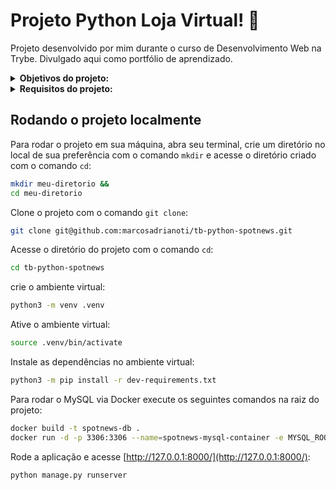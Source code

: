 # Projeto Python Loja Virtual! :department_store:
Projeto desenvolvido por mim durante o curso de Desenvolvimento Web na Trybe. Divulgado aqui como portfólio de aprendizado.

<details>
<summary><strong>Objetivos do projeto:</strong></summary>
 
  * Criar um programa que simula uma loja virtual elaborando códigos que façam o uso de tipagem estática em Python.
  * Verificar se sou capaz de:
    * Elaborar códigos que façam o uso de tipagem estática em Python.
    * Elaborar códigos utilizando a linguagem Python que utilizam Classes, Construtores, Instâncias, Atributos e Métodos.
    * Examinar um projeto em Python que utiliza o paradigma de Programação Orientada a Objetos.
    * Escrever código Python que passa em testes de integração.
</details>
<details>
<summary><strong> Requisitos do projeto:</strong></summary>

  * Desenvolver a classe Produto.
  * Desenvolver a classe Estoque.
  * Testar o construtor/inicializador da classe Livro.
  * Testar a descrição do Livro.

</details>
  
## Rodando o projeto localmente

Para rodar o projeto em sua máquina, abra seu terminal, crie um diretório no local de sua preferência com o comando `mkdir` e acesse o diretório criado com o comando `cd`:

```bash
mkdir meu-diretorio &&
cd meu-diretorio
```

Clone o projeto com o comando `git clone`:

```bash
git clone git@github.com:marcosadrianoti/tb-python-spotnews.git
```

Acesse o diretório do projeto com o comando `cd`:

```bash
cd tb-python-spotnews
```

crie o ambiente virtual:
```bash
python3 -m venv .venv
```

Ative o ambiente virtual:
```bash
source .venv/bin/activate
```

Instale as dependências no ambiente virtual:
```bash
python3 -m pip install -r dev-requirements.txt
```

Para rodar o MySQL via Docker execute os seguintes comandos na raiz do projeto:
```bash
docker build -t spotnews-db .
docker run -d -p 3306:3306 --name=spotnews-mysql-container -e MYSQL_ROOT_PASSWORD=password -e MYSQL_DATABASE=spotnews_database spotnews-db
```

Rode a aplicação e acesse [http://127.0.0.1:8000/](http://127.0.0.1:8000/):
```bash
python manage.py runserver
```
